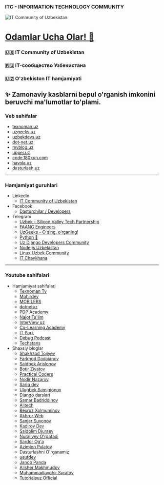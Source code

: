 ### **ITC - INFORMATION TECHNOLOGY COMMUNITY**
![IT Community of Uzbekistan](https://i.ibb.co/F0TSLjx/Demo.png)
# [Odamlar Ucha Olar! 🚀](https://www.youtube.com/watch?v=_TqeyyPDXKc)
### 🇺🇸 IT Community of Uzbekistan
### 🇷🇺 IT-сообщество Узбекистана
### 🇺🇿 O'zbekiston IT hamjamiyati
**✨ Zamonaviy kasblarni bepul o'rganish imkonini beruvchi ma'lumotlar to'plami.**
---
### Veb sahifalar
- [texnoman.uz](https://www.texnoman.uz/)
- [uzgeeks.uz](https://www.uzgeeks.uz/)
- [uzbekdevs.uz](https://uzbekdevs.uz/)
- [dot-net.uz](https://www.dot-net.uz/)
- [myblog.uz](https://myblog.uz/)
- [upper.uz](https://upper.uz/)
- [code.180kun.com](https://code.180kun.com/)
- [havola.uz](https://havola.uz/)
- [dasturlash.uz](https://dasturlash.uz/)
---
### Hamjamiyat guruhlari
- LinkedIn
  - [IT Community of Uzbekistan](https://www.linkedin.com/groups/9267750/)
- Facebook
  - [Dasturchilar / Developers](https://www.facebook.com/groups/uzdevelopers)
- Telegram
  - [Uzbek - Silicon Valley Tech Partnership](https://t.me/uzbeksiliconvalley)
  - [FAANG Engineers](https://t.me/+faoMOaMRrmAzNGIy)
  - [UzGeeks - Oʻqing, oʻrganing!](https://t.me/UzGeeksGroup)
  - [Python 🐍](https://t.me/python_uz)
  - [Uz Django Developers Community](https://t.me/djangouzb)
  - [Node.js Uzbekistan](https://t.me/nodejs_uz)
  - [Linux Uzbek Community](https://t.me/linux_uzbek)
  - [IT Chaykhana](https://t.me/IT_Chaykhana)
---
### Youtube sahifalari
- Hamjamiyat sahifalari
  - [Texnoman Tv](https://www.youtube.com/c/TexnomanTv)
  - [Mohirdev](https://www.youtube.com/c/Mohirdev)
  - [MOBILERS](https://www.youtube.com/@mobilersuz)
  - [dotnetuz](https://www.youtube.com/@dotnetuz)
  - [PDP Academy](https://www.youtube.com/c/pdpuz)
  - [Najot Ta'lim](https://www.youtube.com/c/najottalim)
  - [InterView uz](https://www.youtube.com/c/InterViewuz)
  - [Co-Learning Academy](https://www.youtube.com/c/CoLearningAcademy)
  - [IT Park](https://www.youtube.com/channel/UCZWqg4oxo2PyLGuQifUbeqg)
  - [Debug Podcast](https://www.youtube.com/channel/UC_74Z67Q0FnYVh2YYEd9aEA)
  - [Techstans](https://www.youtube.com/@techstans)
- Shaxsiy bloglar
  - [Shakhzod Tojiyev](https://www.youtube.com/c/ShakhzodTojiyev)
  - [Farkhod Dadajanov](https://www.youtube.com/c/FarkhodDadajanov)
  - [Saidbek Arislonov](https://www.youtube.com/c/SaidbekArislonov)
  - [Botir Ziyatov](https://www.youtube.com/channel/UCITeBYoT2MxV_GDdYK8lSCA)
  - [Practical Coders](https://www.youtube.com/channel/UCGzVdEjQ6JW3RNpD7uyINRg)
  - [Nodir Nazarov](https://www.youtube.com/c/NodirNazarov/videos)
  - [Sariq dev](https://www.youtube.com/c/Sariqdev)
  - [Ulugbek Samigjonov](https://www.youtube.com/c/UlugbekSamigjonov)
  - [Django darslari](https://www.youtube.com/c/Djangodarslari)
  - [Samar Badriddinov](https://www.youtube.com/c/SamarBadriddinov)
  - [Alitech](https://youtube.com/channel/UCu2Lf4G0tHPNgr0hezIuDKQ)
  - [Bexruz Xolmuminov](https://www.youtube.com/channel/UC-wmT2Zopq22uEPUkAe2vDQ)
  - [Akhror Web](https://www.youtube.com/channel/UCUcemL3X42d5lkcdtTlnbYQ)
  - [Sanjar Suvonov](https://www.youtube.com/channel/UCb6dc_1RkwR7G3anuO6N8Kg)
  - [Kadirov Dev](https://www.youtube.com/@kadirovDev)
  - [Saidolim Djuraev](https://www.youtube.com/@SaidolimDjuraev)
  - [Nuraliyev O'rgatadi](https://www.youtube.com/@NuraliyevOrgatadi)
  - [Sardor Og'a](https://www.youtube.com/@SardorOga)
  - [Azimjon Pulatov](https://www.youtube.com/@azim)
  - [Dasturlashni O'rganamiz](https://www.youtube.com/@DasturlashniOrganamiz)
  - [usufdev](https://www.youtube.com/@usufdev)
  - [Janob Panda](https://www.youtube.com/@JanobPanda)
  - [Alisher Makhmudov](https://www.youtube.com/@AlisherMakhmudov)
  - [Muhammadjavohir Suratov](https://www.youtube.com/@MuhammadjavohirSuratov)
  - [Tutorialsuz Official](https://www.youtube.com/@TUTORIALSUZ)